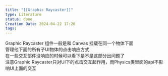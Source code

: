 ```yaml
---
title: "[[Graphic Raycaster]]"
type: Literature
status: done
Creation Date: 2024-04-22 17:26
tags:
---
```

Graphic Raycaster 组件一般是和 Canvas 挂载在同一个物体下面  
管理他下面的所有子UI物体的点击响应方式  
在一些交互部件没响应的时候可以看下是不是这部分出问题了  
注意Graphic Raycaster只对UI下的点击交互起作用，而Physics类里面的api不影响UI上面的交互